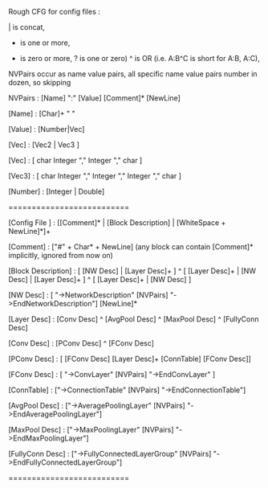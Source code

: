 Rough CFG for config files :

| is concat, 
+ is one or more, 
* is zero or more, 
? is one or zero)
^ is OR (i.e. A:B^C is short for A:B, A:C), 

NVPairs occur as name value pairs, all specific name value pairs number in dozen, so skipping

NVPairs : [Name] ":" [Value] [Comment]* [NewLine]

[Name]  : [Char]+ " "

[Value] : [Number|Vec]

[Vec] : [Vec2 | Vec3 ]

[Vec] : [ char Integer "," Integer "," char ]

[Vec3] : [ char Integer "," Integer "," Integer "," char ]

[Number] : [Integer | Double] 

==========================

[Config File ] :  [[Comment]* | [Block Description] | [WhiteSpace + NewLine]*]+

[Comment] : ["#" + Char* + NewLine] (any block can contain [Comment]* implicitly, ignored from now on)
 
[Block Description] : [ [NW Desc] |  [Layer Desc]+ ] ^ [ [Layer Desc]+ | [NW Desc] | [Layer Desc]+ ] ^ [ [Layer Desc]+ | [NW Desc] ]

[NW Desc] : [ "->NetworkDescription" [NVPairs] "->EndNetworkDescription"] [NewLine]*

[Layer Desc] : [Conv Desc] ^ [AvgPool Desc] ^ [MaxPool Desc] ^ [FullyConn Desc]

[Conv Desc] : [PConv Desc] ^ [FConv Desc]

[PConv Desc] : [  [FConv Desc] [Layer Desc]+ [ConnTable] [FConv Desc]]

[FConv Desc] : [  "->ConvLayer" [NVPairs] "->EndConvLayer" ]

[ConnTable] : ["->ConnectionTable" [NVPairs] "->EndConnectionTable"]

[AvgPool Desc] : ["->AveragePoolingLayer" [NVPairs] "->EndAveragePoolingLayer"]

[MaxPool Desc] : ["->MaxPoolingLayer" [NVPairs] "->EndMaxPoolingLayer"]

[FullyConn Desc] : ["->FullyConnectedLayerGroup" [NVPairs] "->EndFullyConnectedLayerGroup"]


==========================
